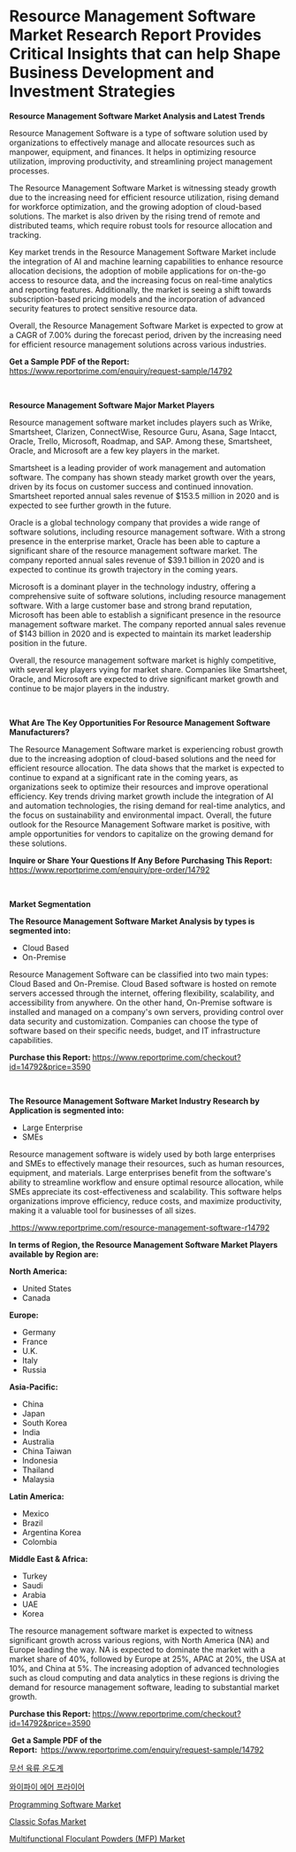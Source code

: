 <p><h1>Resource Management Software Market Research Report Provides Critical Insights that can help Shape Business Development and Investment Strategies</h1></p><p><strong>Resource Management Software Market Analysis and Latest Trends</strong></p>
<p><p>Resource Management Software is a type of software solution used by organizations to effectively manage and allocate resources such as manpower, equipment, and finances. It helps in optimizing resource utilization, improving productivity, and streamlining project management processes.</p><p>The Resource Management Software Market is witnessing steady growth due to the increasing need for efficient resource utilization, rising demand for workforce optimization, and the growing adoption of cloud-based solutions. The market is also driven by the rising trend of remote and distributed teams, which require robust tools for resource allocation and tracking.</p><p>Key market trends in the Resource Management Software Market include the integration of AI and machine learning capabilities to enhance resource allocation decisions, the adoption of mobile applications for on-the-go access to resource data, and the increasing focus on real-time analytics and reporting features. Additionally, the market is seeing a shift towards subscription-based pricing models and the incorporation of advanced security features to protect sensitive resource data.</p><p>Overall, the Resource Management Software Market is expected to grow at a CAGR of 7.00% during the forecast period, driven by the increasing need for efficient resource management solutions across various industries.</p></p>
<p><strong>Get a Sample PDF of the Report:&nbsp;</strong> <a href="https://www.reportprime.com/enquiry/request-sample/14792">https://www.reportprime.com/enquiry/request-sample/14792</a></p>
<p>&nbsp;</p>
<p><strong>Resource Management Software Major Market Players</strong></p>
<p><p>Resource management software market includes players such as Wrike, Smartsheet, Clarizen, ConnectWise, Resource Guru, Asana, Sage Intacct, Oracle, Trello, Microsoft, Roadmap, and SAP. Among these, Smartsheet, Oracle, and Microsoft are a few key players in the market.</p><p>Smartsheet is a leading provider of work management and automation software. The company has shown steady market growth over the years, driven by its focus on customer success and continued innovation. Smartsheet reported annual sales revenue of $153.5 million in 2020 and is expected to see further growth in the future.</p><p>Oracle is a global technology company that provides a wide range of software solutions, including resource management software. With a strong presence in the enterprise market, Oracle has been able to capture a significant share of the resource management software market. The company reported annual sales revenue of $39.1 billion in 2020 and is expected to continue its growth trajectory in the coming years.</p><p>Microsoft is a dominant player in the technology industry, offering a comprehensive suite of software solutions, including resource management software. With a large customer base and strong brand reputation, Microsoft has been able to establish a significant presence in the resource management software market. The company reported annual sales revenue of $143 billion in 2020 and is expected to maintain its market leadership position in the future.</p><p>Overall, the resource management software market is highly competitive, with several key players vying for market share. Companies like Smartsheet, Oracle, and Microsoft are expected to drive significant market growth and continue to be major players in the industry.</p></p>
<p>&nbsp;</p>
<p><strong>What Are The Key Opportunities For Resource Management Software Manufacturers?</strong></p>
<p><p>The Resource Management Software market is experiencing robust growth due to the increasing adoption of cloud-based solutions and the need for efficient resource allocation. The data shows that the market is expected to continue to expand at a significant rate in the coming years, as organizations seek to optimize their resources and improve operational efficiency. Key trends driving market growth include the integration of AI and automation technologies, the rising demand for real-time analytics, and the focus on sustainability and environmental impact. Overall, the future outlook for the Resource Management Software market is positive, with ample opportunities for vendors to capitalize on the growing demand for these solutions.</p></p>
<p><strong>Inquire or Share Your Questions If Any Before Purchasing This Report:</strong> <a href="https://www.reportprime.com/enquiry/pre-order/14792">https://www.reportprime.com/enquiry/pre-order/14792</a></p>
<p>&nbsp;</p>
<p><strong>Market Segmentation</strong></p>
<p><strong>The Resource Management Software Market Analysis by types is segmented into:</strong></p>
<p><ul><li>Cloud Based</li><li>On-Premise</li></ul></p>
<p><p>Resource Management Software can be classified into two main types: Cloud Based and On-Premise. Cloud Based software is hosted on remote servers accessed through the internet, offering flexibility, scalability, and accessibility from anywhere. On the other hand, On-Premise software is installed and managed on a company's own servers, providing control over data security and customization. Companies can choose the type of software based on their specific needs, budget, and IT infrastructure capabilities.</p></p>
<p><strong>Purchase this Report:&nbsp;</strong><a href="https://www.reportprime.com/checkout?id=14792&price=3590">https://www.reportprime.com/checkout?id=14792&price=3590</a></p>
<p>&nbsp;</p>
<p><strong>The Resource Management Software Market Industry Research by Application is segmented into:</strong></p>
<p><ul><li>Large Enterprise</li><li>SMEs</li></ul></p>
<p><p>Resource management software is widely used by both large enterprises and SMEs to effectively manage their resources, such as human resources, equipment, and materials. Large enterprises benefit from the software's ability to streamline workflow and ensure optimal resource allocation, while SMEs appreciate its cost-effectiveness and scalability. This software helps organizations improve efficiency, reduce costs, and maximize productivity, making it a valuable tool for businesses of all sizes.</p></p>
<p><a href="https://www.reportprime.com/resource-management-software-r14792">&nbsp;https://www.reportprime.com/resource-management-software-r14792</a></p>
<p><strong>In terms of Region, the Resource Management Software Market Players available by Region are:</strong></p>
<p>
    <p> <strong> North America: </strong>
        <ul>
            <li>United States</li>
            <li>Canada</li>
        </ul>
        </p> 
    <p> <strong> Europe: </strong>
        <ul>
            <li>Germany</li>
            <li>France</li>
            <li>U.K.</li>
            <li>Italy</li>
            <li>Russia</li>
        </ul>
        </p> 
    <p> <strong> Asia-Pacific: </strong>
        <ul>
            <li>China</li>
            <li>Japan</li>
            <li>South Korea</li>
            <li>India</li>
            <li>Australia</li>
            <li>China Taiwan</li>
            <li>Indonesia</li>
            <li>Thailand</li>
            <li>Malaysia</li>
        </ul>
        </p> 
    <p> <strong> Latin America: </strong>
        <ul>
            <li>Mexico</li>
            <li>Brazil</li>
            <li>Argentina Korea</li>
            <li>Colombia</li>
        </ul>
        </p> 
    <p> <strong> Middle East & Africa: </strong>
        <ul>
            <li>Turkey</li>
            <li>Saudi</li>
            <li>Arabia</li>
            <li>UAE</li>
            <li>Korea</li>
        </ul>
    </p>
    </p>
<p><p>The resource management software market is expected to witness significant growth across various regions, with North America (NA) and Europe leading the way. NA is expected to dominate the market with a market share of 40%, followed by Europe at 25%, APAC at 20%, the USA at 10%, and China at 5%. The increasing adoption of advanced technologies such as cloud computing and data analytics in these regions is driving the demand for resource management software, leading to substantial market growth.</p></p>
<p><strong>Purchase this Report: </strong><a href="https://www.reportprime.com/checkout?id=14792&price=3590">https://www.reportprime.com/checkout?id=14792&price=3590</a></p>
<p>&nbsp;<strong>Get a Sample PDF of the Report:&nbsp;&nbsp;</strong><a href="https://www.reportprime.com/enquiry/request-sample/14792">https://www.reportprime.com/enquiry/request-sample/14792</a></p>
<p><strong></strong></p>
<p><p><a href="https://github.com/darrellockm3ytan895656/Market-Research-Report-List-1/blob/main/928472075641.md">무선 육류 온도계</a></p><p><a href="https://medium.com/@fredajerde/%EC%99%80%EC%9D%B4%ED%8C%8C%EC%9D%B4-%EC%97%90%EC%96%B4%ED%94%84%EB%9D%BC%EC%9D%B4%EC%96%B4-%EC%8B%9C%EC%9E%A5-%EC%A0%84%EB%A7%9D-%EC%82%B0%EC%97%85-%EA%B0%9C%EC%9A%94-%EB%B0%8F-%EC%98%88%EC%B8%A1-2024%EB%85%84%EB%B6%80%ED%84%B0-2031%EB%85%84%EA%B9%8C%EC%A7%80-fa516486fc9b">와이파이 에어 프라이어</a></p><p><a href="https://github.com/Sinjinluong3e0awx2m195k76/Market-Research-Report-List-2/blob/main/programming-software-market.md">Programming Software Market</a></p><p><a href="https://issuu.com/reportprime-2/docs/classic-sofas-market-size-2030.pptx">Classic Sofas Market</a></p><p><a href="https://www.linkedin.com/pulse/global-multifunctional-floculant-powders-mfp-market-types-applications-kp7uc">Multifunctional Floculant Powders (MFP) Market</a></p></p>
